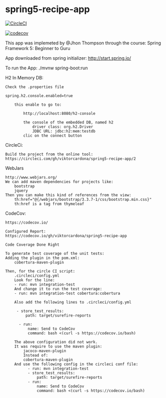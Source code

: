# spring5-recipe-app

[![CircleCI](https://circleci.com/gh/viktorcardona/spring5-recipe-app.svg?style=svg)](https://circleci.com/gh/viktorcardona/spring5-recipe-app)

[![codecov](https://codecov.io/gh/viktorcardona/spring5-recipe-app/branch/master/graph/badge.svg)](https://codecov.io/gh/viktorcardona/spring5-recipe-app)

This app was implemeted by @Jhon Thompson through the course: 
Spring Framework 5: Beginner to Guru

App downloaded from spring initializer:
http://start.spring.io/

To run the App:
./mvnw spring-boot:run


H2 In Memory DB:

    Check the .properties file

    spring.h2.console.enabled=true
    
        this enable to go to:
        
            http://localhost:8080/h2-console
            
            the console of the embedded DB, named h2
                driver class: org.h2.Driver
                JDBC URL: jdbc:h2:mem:testdb
            clic on the connect button



CircleCi:

    Build the project from the online tool:
    https://circleci.com/gh/viktorcardona/spring5-recipe-app/2


WebJars

    http://www.webjars.org/
    We can add maven dependencies for projects like:
        bootstrap
        jquery
    Then you can make this kind of references from the view:
        th:href="@{/webjars/bootstrap/3.3.7-1/css/bootstrap.min.css}"
        th:href is a tag from thymeleaf

CodeCov:

    https://codecov.io/
    
    Configured Report:
    https://codecov.io/gh/viktorcardona/spring5-recipe-app
    
    Code Coverage Done Right
    
    To generate test coverage of the unit tests:
    Adding the plugin in the pom.xml:
        cobertura-maven-plugin
    
    Then, for the circle CI script:
        .circleci/config.yml
        Look for the line:
        - run: mvn integration-test
        And change it to run the test coverage:
        - run: mvn integration-test cobertura:cobertura
        
        Also add the following lines to .circleci/config.yml
        
         - store_test_results:
             path: target/surefire-reports
        
          - run:
              name: Send to CodeCov
              command: bash <(curl -s https://codecov.io/bash)
         
        The above configuration did not work.
        It was require to use the maven plugin:
            jacoco-maven-plugin
            Instead of:
            cobertura-maven-plugin
        And use the following config in the circleci conf file:
              - run: mvn integration-test
              - store_test_results:
                  path: target/surefire-reports
              - run:
                  name: Send to CodeCov
                  command: bash <(curl -s https://codecov.io/bash)
         